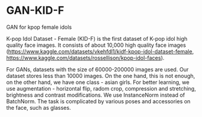 # GAN-KID-F
GAN for kpop female idols

K-pop Idol Dataset - Female (KID-F) is the first dataset of K-pop idol high quality face images. It consists of about 10,000 high quality face images (https://www.kaggle.com/datasets/vkehfdl1/kidf-kpop-idol-dataset-female, https://www.kaggle.com/datasets/rossellison/kpop-idol-faces). 

For GANs, datasets with the size of 60000-200000 images are used. Our dataset stores less than 10000 images. On the one hand, this is not enough, on the other hand, we have one class - asian girls. For better learning, we use augmentation - horizontal flip, radom crop, compression and stretching, brightness and contrast modifications. We use InstanceNorm instead of BatchNorm. The task is complicated by various poses and accessories on the face, such as glasses.
